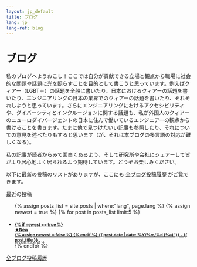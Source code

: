 ```yaml
---
layout: jp_default
title: ブログ
lang: jp
lang-ref: blog
---
```


# ブログ

私のブログへようおこし！ここでは自分が貢献できる立場と観点から職場に社会的な問題や話題に光を照らすことを目的として書こうと思っています。例えばクィアー（LGBT＋）の話題を全般に書いたり、日本におけるクィアーの話題を書いたり、エンジニアリングの日本の業界でのクィアーの話題を書いたり、それそれしようと思っています。さらにエンジニアリングにおけるアクセシビリティや、ダイバーシティとインクルージョンに関する話題も、私が外国人のクィアーのニューロダイバージェントの日本に住んで働いているエンジニアーの観点から書けることを書きます。たまに他で見つけたいい記事も参照したり、それについての意見を述べたりもすると思います（が、それは本ブログの多言語の対応が難しくなる）。

私の記事が読者からみて面白くあるよう、そして研究所や会社にシェアーして皆がより居心地よく居られるよう期待しています。どうぞお楽しみください。

以下に最新の投稿のリストがありますが、ここにも [全ブログ投稿履歴](/{{page.lang}}/blog/blog_archive) がご覧できます。

<div id="toc_container">
    <p class="toc_title">最近の投稿</p>
    <ul id="toc_list">
        {% assign posts_list = site.posts | where:"lang", page.lang %}
        {% assign newest = true %}
        {% for post in posts_list limit:5 %}
            <li>
                <h3 style="font-size: 0.8em; margin-bottom:-0.5em;">
                    <a href="{{ post.url }}">
                        {% if newest == true %}
                            <div id="newest_post_banner"> ★New</div>
                            {% assign newest = false %}
                        {% endif %}
                    </a>
                    <a href="{{ post.url }}">{{ post.date | date:'%Y/%m/%d (%a)' }} - {{ post.title }}
                    </a>
                </h3>
                <div style="font-size: 0.7em; margin-bottom:-0.5em;">{{ post.excerpt }}</div>
            </li>
        {% endfor %}
    </ul>
<div class="nav-buttons" style="font-size = 0.7em; width: 20em; float: left;">
    <div class="nav-btn" style="border:0;"><a href="/{{page.lang}}/blog/blog_archive"> 全ブログ投稿履歴 </a></div>
</div>

</div>
